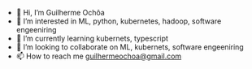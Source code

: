 - 👋 Hi, I’m Guilherme Ochôa
- 👀 I’m interested in ML, python, kubernetes, hadoop, software engeeniring
- 🌱 I’m currently learning kubernets, typescript
- 💞️ I’m looking to collaborate on ML, kubernets, software engeeniring
- 📫 How to reach me guilhermeochoa@gmail.com

<!---
Guilherme1978/Guilherme1978 is a ✨ special ✨ repository because its `README.md` (this file) appears on your GitHub profile.
You can click the Preview link to take a look at your changes.
--->
